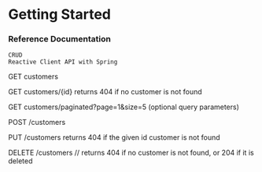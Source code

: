 # Getting Started

### Reference Documentation

    CRUD 
    Reactive Client API with Spring


GET customers

GET customers/{id}          returns 404 if no customer is not found

GET customers/paginated?page=1&size=5   (optional query parameters)

POST /customers

PUT /customers      returns 404 if the given id customer is not found

DELETE  /customers      // returns 404 if no customer is not found, or 204 if it is deleted

